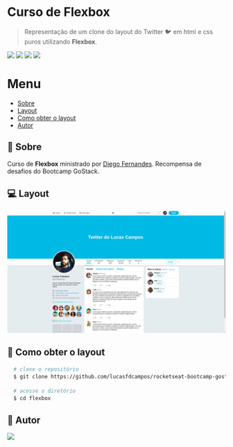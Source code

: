 # Curso de Flexbox
> Representação de um clone do layout do Twitter 🐦 em html e css puros utilizando **Flexbox**.

<p>
<img src="https://img.shields.io/badge/-Flexbox-1572B6" />

<img src="https://img.shields.io/badge/-HTML5-E34F26" />

<img src="https://img.shields.io/badge/-CSS3-1572B6" />

<img src="https://img.shields.io/badge/from-rocketseat-blueviolet" />
<p>

# Menu
- [Sobre](#pushpin-sobre)
- [Layout](#computer-layout)
- [Como obter o layout](#page_with_curl-como-obter-o-layout)
- [Autor](#memo-autor)


## :pushpin: Sobre
Curso de **Flexbox** ministrado por [Diego Fernandes](https://github.com/diego3g). Recompensa de desafios do Bootcamp GoStack.


## :computer: Layout

<img src="./images/layout.png" alt="Layout">

## :page_with_curl: Como obter o layout

```bash
  # clone o repositório
  $ git clone https://github.com/lucasfdcampos/rocketseat-bootcamp-gostack-bonus-cursos.git

  # acesse o diretório
  $ cd flexbox
```

## :memo: Autor
<a href="https://linkedin.com/in/lucasfdcampos"><img src="https://img.shields.io/badge/linkedin-0077B5.svg?style=for-the-badge&logo=linkedin&logoColor=white"></a>